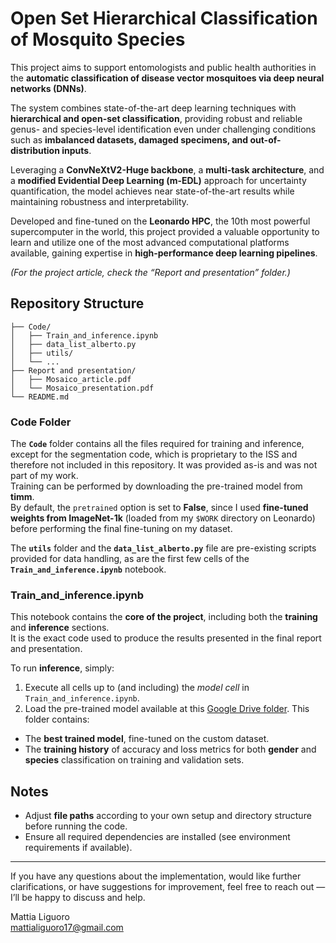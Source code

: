 # Open Set Hierarchical Classification of Mosquito Species

This project aims to support entomologists and public health authorities in the **automatic classification of disease vector mosquitoes via deep neural networks (DNNs)**.  

The system combines state-of-the-art deep learning techniques with **hierarchical and open-set classification**, providing robust and reliable genus- and species-level identification even under challenging conditions such as **imbalanced datasets, damaged specimens, and out-of-distribution inputs**.  

Leveraging a **ConvNeXtV2-Huge backbone**, a **multi-task architecture**, and a **modified Evidential Deep Learning (m-EDL)** approach for uncertainty quantification, the model achieves near state-of-the-art results while maintaining robustness and interpretability.  

Developed and fine-tuned on the **Leonardo HPC**, the 10th most powerful supercomputer in the world, this project provided a valuable opportunity to learn and utilize one of the most advanced computational platforms available, gaining expertise in **high-performance deep learning pipelines**.  

*(For the project article, check the “Report and presentation” folder.)*  


## Repository Structure  

```
├── Code/
│   ├── Train_and_inference.ipynb
│   ├── data_list_alberto.py
│   ├── utils/
│   └── ...
├── Report and presentation/
│   ├── Mosaico_article.pdf
│   └── Mosaico_presentation.pdf
└── README.md
```

### Code Folder  
The **`Code`** folder contains all the files required for training and inference, except for the segmentation code, which is proprietary to the ISS and therefore not included in this repository. It was provided as-is and was not part of my work.  
Training can be performed by downloading the pre-trained model from **timm**.  
By default, the `pretrained` option is set to **False**, since I used **fine-tuned weights from ImageNet-1k** (loaded from my `$WORK` directory on Leonardo) before performing the final fine-tuning on my dataset.  

The **`utils`** folder and the **`data_list_alberto.py`** file are pre-existing scripts provided for data handling, as are the first few cells of the **`Train_and_inference.ipynb`** notebook.  

### Train_and_inference.ipynb  
This notebook contains the **core of the project**, including both the **training** and **inference** sections.  
It is the exact code used to produce the results presented in the final report and presentation.  

To run **inference**, simply:
1. Execute all cells up to (and including) the *model cell* in `Train_and_inference.ipynb`.
2. Load the pre-trained model available at this [Google Drive folder](https://drive.google.com/drive/folders/14rYu47K1gCN46UN7HOyw08LQ_Q3MHbPY?usp=sharing). This folder contains:
- The **best trained model**, fine-tuned on the custom dataset.  
- The **training history** of accuracy and loss metrics for both **gender** and **species** classification on training and validation sets.  


## Notes  
- Adjust **file paths** according to your own setup and directory structure before running the code.  
- Ensure all required dependencies are installed (see environment requirements if available).  


---

If you have any questions about the implementation, would like further clarifications, or have suggestions for improvement, feel free to reach out — I’ll be happy to discuss and help.

Mattia Liguoro \
mattialiguoro17@gmail.com
